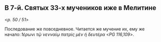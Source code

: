 ## В 7-й. Святых 33-х мучеников иже в Мелитине

<*p. 50 / 51*>

Последование же повседневное. 
Читается же мучение их, ему же начало: *̔Ιέρωνι τῷ νενναίῳ πατρὶς μὲν ἡ δευτέρα* <*PG 116,109*>.
